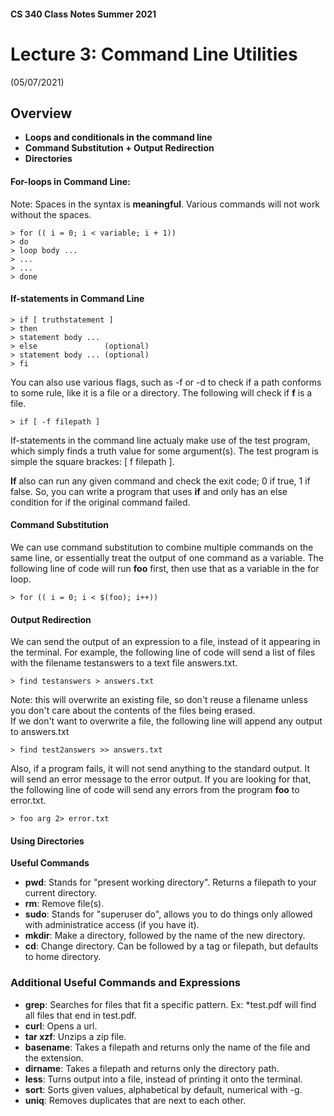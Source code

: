 #### CS 340 Class Notes Summer 2021 
# Lecture 3: Command Line Utilities
(05/07/2021)

## **Overview**

*  **Loops and conditionals in the command line**
*  **Command Substitution + Output Redirection**
*  **Directories**



#### For-loops in Command Line:
Note: Spaces in the syntax is **meaningful**.  Various commands will not work without the spaces. 

```
> for (( i = 0; i < variable; i + 1)) 
> do
> loop body ...
> ...
> ...
> done
```
#### If-statements in Command Line

```
> if [ truthstatement ]
> then
> statement body ...
> else               (optional)
> statement body ... (optional)
> fi
```
You can also use various flags, such as -f or -d to check if a path conforms to some rule, like it is a file or a directory. The following will check if **f** is a file. 

```
> if [ -f filepath ]
```

If-statements in the command line actualy make use of the test program, which simply finds a truth value for some argument(s). The test program is simple the square brackes: [ f filepath ].  

**If** also can run any given command and check the exit code; 0 if true, 1 if false. So, you can write a program that uses **if** and only has an else condition for if the original command failed. 

#### Command Substitution 
We can use command substitution to combine multiple commands on the same line, or essentially treat the output of one command as a variable. The following line   of code will run **foo** first, then use that as a variable in the for loop. 

```
> for (( i = 0; i < $(foo); i++))
```

#### Output Redirection

We can send the output of an expression to a file, instead of it appearing in the terminal. For example, the following line of code will send a list of files with the filename testanswers to a text file answers.txt.  

```
> find testanswers > answers.txt
```

Note: this will overwrite an existing file, so don't reuse a filename unless you don't care about the contents of the files being erased.   
If we don't want to overwrite a file, the following line will append any output to answers.txt

```
> find test2answers >> answers.txt
```
Also, if a program fails, it will not send anything to the standard output. It will send an error message to the error output. If you are looking for that, the following line of code will send any errors from the program **foo** to error.txt.

```
> foo arg 2> error.txt
```

#### Using Directories

**Useful Commands**

* **pwd**: Stands for "present working directory". Returns a filepath to your current directory.
* **rm**: Remove file(s).
* **sudo**: Stands for "superuser do", allows you to do things only allowed with administratice access (if you have it).
*  **mkdir**: Make a directory, followed by the name of the new directory.
*  **cd**: Change directory. Can be followed by a tag or filepath, but defaults to home directory.

### Additional Useful Commands and Expressions

* **grep**: Searches for files that fit a specific pattern. Ex: *test.pdf will find all files that end in test.pdf. 
* **curl**: Opens a url.
* **tar xzf**: Unzips a zip file. 
* **basename**: Takes a filepath and returns only the name of the file and the extension. 
* **dirname**: Takes a filepath and returns only the directory path.
* **less**: Turns output into a file, instead of printing it onto the terminal.
* **sort**: Sorts given values, alphabetical by default, numerical with -g.
* **uniq**: Removes duplicates that are next to each other.
























